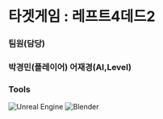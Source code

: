 
# 타겟게임 : 레프트4데드2
### 팀원(담당)
### 박경민(플레이어) 어재경(AI,Level)

### Tools

![Unreal Engine](https://img.shields.io/badge/Unreal%20Engine-0E1128.svg?&style=for-the-badge&logo=Unreal%20Engine&logoColor=white)
![Blender](https://img.shields.io/badge/Blender-F5792A.svg?&style=for-the-badge&logo=Blender&logoColor=white)
